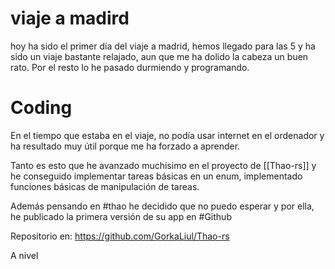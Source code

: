 # viaje a madird

hoy ha sido el primer día del viaje a madrid, hemos llegado para las 5 y ha sido un viaje bastante relajado, aun que me ha dolido la cabeza un buen rato. Por el resto lo he pasado durmiendo y programando.

# Coding
En el tiempo que estaba en el viaje, no podía usar internet en el ordenador y ha resultado muy útil porque me ha forzado a aprender. 

Tanto es esto que he avanzado muchísimo en el proyecto de [[Thao-rs]] y he conseguido implementar tareas básicas en un enum, implementado funciones básicas de manipulación de tareas.

Además pensando en #thao he decidido que no puedo esperar y por ella, he publicado la primera versión de su app en #Github 

Repositorio en: https://github.com/GorkaLiul/Thao-rs

A nivel